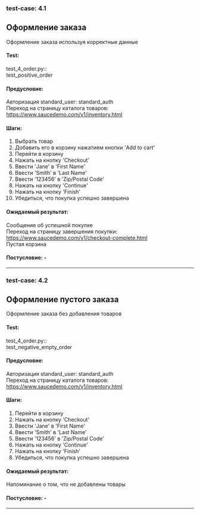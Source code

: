 ### test-case: 4.1  
## Оформление заказа  
Оформление заказа используя корректные данные  
#### Test:  
test_4_order.py::  
test_positive_order  
#### Предусловие:  
Авторизация standard_user: standard_auth  
Переход на страницу каталога товаров:  
https://www.saucedemo.com/v1/inventory.html  
#### Шаги:  
1. Выбрать товар  
2. Добавить его в корзину нажатием кнопки 'Add to cart'  
3. Перейти в корзину  
4. Нажать на кнопку 'Checkout'  
5. Ввести 'Jane' в 'First Name'  
6. Ввести 'Smith' в 'Last Name'  
7. Ввести '123456' в 'Zip/Postal Code'  
8. Нажать на кнопку 'Continue'  
9. Нажать на кнопку 'Finish'  
10. Убедиться, что покупка успешно завершена  
#### Ожидаемый результат:  
Сообщение об успешной покупке  
Переход на страницу завершения покупки:  
https://www.saucedemo.com/v1/checkout-complete.html  
Пустая корзина
#### Постусловие: -  

----------------------------------------------------------------

### test-case: 4.2  
## Оформление пустого заказа  
Оформление заказа без добавления товаров  
#### Test:  
test_4_order.py::  
test_negative_empty_order  
#### Предусловие:  
Авторизация standard_user: standard_auth  
Переход на страницу каталога товаров:  
https://www.saucedemo.com/v1/inventory.html  
#### Шаги:    
1. Перейти в корзину  
2. Нажать на кнопку 'Checkout'  
3. Ввести 'Jane' в 'First Name'  
4. Ввести 'Smith' в 'Last Name'  
5. Ввести '123456' в 'Zip/Postal Code'  
6. Нажать на кнопку 'Continue'  
7. Нажать на кнопку 'Finish'  
8. Убедиться, что покупка успешно завершена  
#### Ожидаемый результат:  
Напоминание о том, что не добавлены товары    
#### Постусловие: -  

----------------------------------------------------------------
